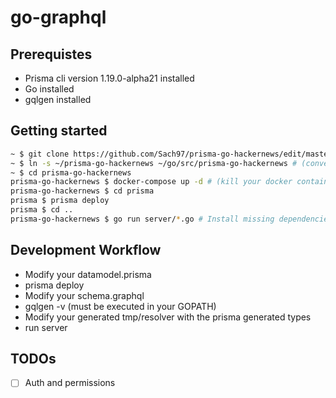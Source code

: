 # go-graphql

## Prerequistes
- Prisma cli version 1.19.0-alpha21 installed
- Go installed
- gqlgen installed

## Getting started

```sh
~ $ git clone https://github.com/Sach97/prisma-go-hackernews/edit/master/README.md 
~ $ ln -s ~/prisma-go-hackernews ~/go/src/prisma-go-hackernews # (convenient but not required see https://codebasecamp.com/2017/04/25/Project-Structure-Go.1/ for an explanation of symlinks )
~ $ cd prisma-go-hackernews
prisma-go-hackernews $ docker-compose up -d # (kill your docker container running with you have errors)
prisma-go-hackernews $ cd prisma
prisma $ prisma deploy
prisma $ cd ..
prisma-go-hackernews $ go run server/*.go # Install missing dependencies then rerun this command
```

## Development Workflow

- Modify your datamodel.prisma
- prisma deploy
- Modify your schema.graphql
- gqlgen -v (must be executed in your GOPATH)
- Modify your generated tmp/resolver with the prisma generated types
- run server

## TODOs
- [ ] Auth and permissions

